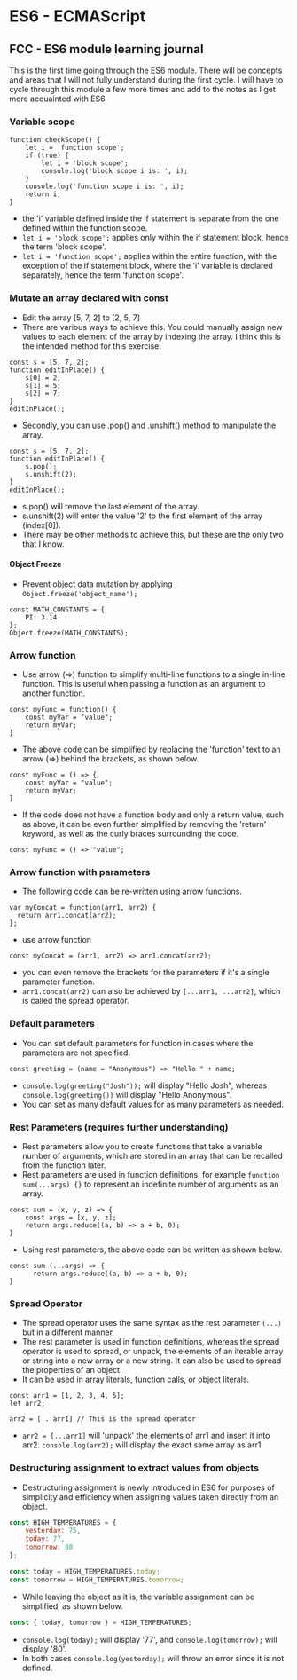 # ES6 - ECMAScript

## FCC - ES6 module learning journal

This is the first time going through the ES6 module. There will be concepts and areas that I will not fully understand during the first cycle.
I will have to cycle through this module a few more times and add to the notes as I get more acquainted with ES6.

### Variable scope

```JS
function checkScope() {
    let i = 'function scope';
    if (true) {
        let i = 'block scope';
        console.log('block scope i is: ', i);
    }
    console.log('function scope i is: ', i);
    return i;
}
```

- the 'i' variable defined inside the if statement is separate from the one defined within the function scope.
- ```let i = 'block scope';``` applies only within the if statement block, hence the term 'block scope'.
- ```let i = 'function scope';``` applies within the entire function, with the exception of the if statement block, where the 'i' variable is declared separately, hence the term 'function scope'.

### Mutate an array declared with const

- Edit the array [5, 7, 2] to [2, 5, 7]
- There are various ways to achieve this. You could manually assign new values to each element of the array by indexing the array. I think this is the intended method for this exercise.

```JS
const s = [5, 7, 2];
function editInPlace() {
    s[0] = 2;
    s[1] = 5;
    s[2] = 7;
}
editInPlace();
```

- Secondly, you can use .pop() and .unshift() method to manipulate the array.

```JS
const s = [5, 7, 2];
function editInPlace() {
    s.pop();
    s.unshift(2);
}
editInPlace();
```

- s.pop() will remove the last element of the array.
- s.unshift(2) will enter the value '2' to the first element of the array (index[0]).
- There may be other methods to achieve this, but these are the only two that I know.

#### Object Freeze

- Prevent object data mutation by applying ```Object.freeze('object_name');```

```JS
const MATH_CONSTANTS = {
    PI: 3.14
};
Object.freeze(MATH_CONSTANTS);
```

### Arrow function

- Use arrow (=>) function to simplify multi-line functions to a single in-line function. This is useful when passing a function as an argument to another function.

```JS
const myFunc = function() {
    const myVar = "value";
    return myVar;
}
```

- The above code can be simplified by replacing the 'function' text to an arrow (=>) behind the brackets, as shown below.

```JS
const myFunc = () => {
    const myVar = "value";
    return myVar;
}
```

- If the code does not have a function body and only a return value, such as above, it can be even further simplified by removing the 'return' keyword, as well as the curly braces surrounding the code.

```JS
const myFunc = () => "value";
```

### Arrow function with parameters

- The following code can be re-written using arrow functions.

```JS
var myConcat = function(arr1, arr2) {
  return arr1.concat(arr2);
};
```

- use arrow function

```JS
const myConcat = (arr1, arr2) => arr1.concat(arr2);
```

- you can even remove the brackets for the parameters if it's a single parameter function.
- ```arr1.concat(arr2)``` can also be achieved by ```[...arr1, ...arr2]```, which is called the spread operator.

### Default parameters

- You can set default parameters for function in cases where the parameters are not specified.

```JS
const greeting = (name = "Anonymous") => "Hello " + name;
```

- ```console.log(greeting("Josh"));``` will display "Hello Josh", whereas ```console.log(greeting())``` will display "Hello Anonymous".
- You can set as many default values for as many parameters as needed.

### Rest Parameters (requires further understanding)

- Rest parameters allow you to create functions that take a variable number of arguments, which are stored in an array that can be recalled from the function later.
- Rest parameters are used in function definitions, for example ```function sum(...args) {}``` to represent an indefinite number of arguments as an array.

```JS
const sum = (x, y, z) => {
    const args = [x, y, z];
    return args.reduce((a, b) => a + b, 0);
}
```

- Using rest parameters, the above code can be written as shown below.

```JS
const sum (...args) => {
      return args.reduce((a, b) => a + b, 0);
}
```

### Spread Operator

- The spread operator uses the same syntax as the rest parameter ```(...)``` but in a different manner.
- The rest parameter is used in function definitions, whereas the spread operator is used to spread, or unpack, the elements of an iterable array or string into a new array or a new string. It can also be used to spread the properties of an object.
- It can be used in array literals, function calls, or object literals.

```JS
const arr1 = [1, 2, 3, 4, 5];
let arr2;

arr2 = [...arr1] // This is the spread operator
```

- ```arr2 = [...arr1]``` will 'unpack' the elements of arr1 and insert it into arr2. ```console.log(arr2);``` will display the exact same array as arr1.

### Destructuring assignment to extract values from objects

- Destructuring assignment is newly introduced in ES6 for purposes of simplicity and efficiency when assigning values taken directly from an object.

```js
const HIGH_TEMPERATURES = {
    yesterday: 75,
    today: 77, 
    tomorrow: 80
};

const today = HIGH_TEMPERATURES.today;
const tomorrow = HIGH_TEMPERATURES.tomorrow;
```

- While leaving the object as it is, the variable assignment can be simplified, as shown below.

```js
const { today, tomorrow } = HIGH_TEMPERATURES;
```

- ```console.log(today);``` will display '77', and ```console.log(tomorrow);``` will display '80'.
- In both cases ```console.log(yesterday);``` will throw an error since it is not defined.